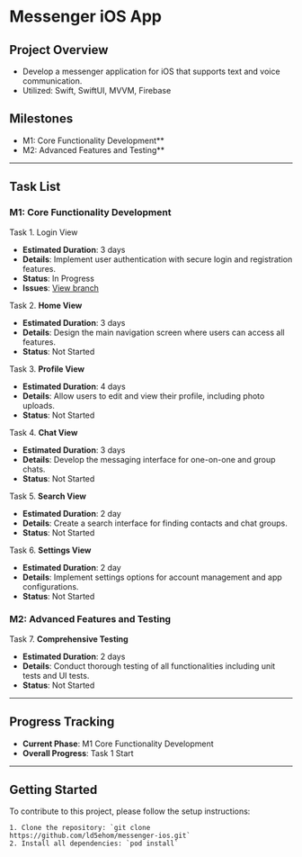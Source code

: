 # Messenger iOS App

## Project Overview
- Develop a messenger application for iOS that supports text and voice communication.
- Utilized: Swift, SwiftUI, MVVM, Firebase


## Milestones
- M1: Core Functionality Development** 
- M2: Advanced Features and Testing** 

-----

## Task List
### M1: Core Functionality Development

Task 1. Login View
   - **Estimated Duration**: 3 days
   - **Details**: Implement user authentication with secure login and registration features.
   - **Status**: In Progress
   - **Issues**: [View branch](https://github.com/ld5ehom/messenger-ios/tree/task-1-login)
   
Task 2. **Home View**
   - **Estimated Duration**: 3 days
   - **Details**: Design the main navigation screen where users can access all features.
   - **Status**: Not Started
   

Task 3. **Profile View**
   - **Estimated Duration**: 4 days
   - **Details**: Allow users to edit and view their profile, including photo uploads.
   - **Status**: Not Started
   

Task 4. **Chat View**
   - **Estimated Duration**: 3 days
   - **Details**: Develop the messaging interface for one-on-one and group chats.
   - **Status**: Not Started


Task 5. **Search View**
   - **Estimated Duration**: 2 day
   - **Details**: Create a search interface for finding contacts and chat groups.
   - **Status**: Not Started



Task 6. **Settings View**
   - **Estimated Duration**: 2 day
   - **Details**: Implement settings options for account management and app configurations.
   - **Status**: Not Started



### M2: Advanced Features and Testing

Task 7. **Comprehensive Testing**
   - **Estimated Duration**: 2 days
   - **Details**: Conduct thorough testing of all functionalities including unit tests and UI tests.
   - **Status**: Not Started


-----
## Progress Tracking

- **Current Phase**: M1 Core Functionality Development
- **Overall Progress**: Task 1 Start 

-----
## Getting Started
To contribute to this project, please follow the setup instructions:
```angular2html
1. Clone the repository: `git clone https://github.com/ld5ehom/messenger-ios.git`
2. Install all dependencies: `pod install`
```
